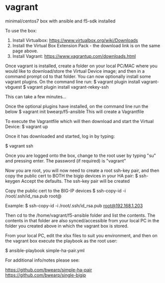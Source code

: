 # vagrant
minimal/centos7 box with ansible and f5-sdk installed

To use the box:

1. Install Virtualbox: https://www.virtualbox.org/wiki/Downloads
2. Install the Virtual Box Extension Pack - the download link is on the same page above.
3. Install Vagrant: https://www.vagrantup.com/downloads.html

Once vagrant is installed, create a folder on your local PC/MAC where you would like to download/store the Virtual Device image; and then in a command prompt cd to that folder.
You can now optionally install some vagrant plugins. On the command line run:
$ vagrant plugin install vagrant-vbguest
$ vagrant plugin install vagrant-rekey-ssh 

This can take a few minutes...

Once the optional plugins have installed, on the command line run the below
$ vagrant init bwearp/f5-ansible
This will create a Vagrantfile

To execute the Vagrantfile which will then download and start the Virtual Device:
$ vagrant up

Once it has downloaded and started, log in by typing:

$ vagrant ssh

Once you are logged onto the box, change to the root user by typing "su" and pressing enter. The password (if required) is "vagrant"

Now you are root, you will now need to create a root ssh-key pair, and then copy the public cert to BOTH the bigip devices in your HA pair:
$ ssh-keygen 
Accept the defaults. The ssh-key pair will be created

Copy the public cert to the BIG-IP devices
$ ssh-copy-id -i /root/.ssh/id_rsa.pub root@<bigip-management-ip>

Example:
$ ssh-copy-id -i /root/.ssh/id_rsa.pub root@192.168.1.203

Then cd to the /home/vagrant/f5-ansible folder and list the contents. The contents in that folder are also synced/accessible from your local PC in the folder you created above in which the vagrant box is stored.

From your local PC, edit the xlsx files to suit you environment, and then on the vagrant box execute the playbook as the root user:

$ ansible-playbook simple-ha-pair.yml

For additional info/notes please see:

https://github.com/bwearp/simple-ha-pair
https://github.com/bwearp/single-bigip
